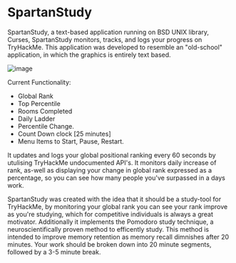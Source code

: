 # SpartanStudy

SpartanStudy, a text-based application running on BSD UNIX library, Curses, SpartanStudy monitors, tracks, 
and logs your progress on TryHackMe. This application was developed to resemble an "old-school" application, 
in which the graphics is entirely text based. 

![image](https://user-images.githubusercontent.com/33044535/155277641-5ed12ecd-6260-408b-aaa7-ccf8f8a6366b.png)

Current Functionality:
- Global Rank
- Top Percentile
- Rooms Completed
- Daily Ladder
- Percentile Change. 
- Count Down clock [25 minutes]
- Menu Items to Start, Pause, Restart.


It updates and logs your global positional ranking every 60 seconds by utulising TryHackMe undocumented API's. 
It monitors daily increase of rank, as-well as displaying your change in global rank expressed as a percentage,
so you can see how many people you've surpassed in a days work. 

SpartanStudy was created with the idea that it should be a study-tool for TryHackMe, 
by monitoring your global rank you can see your rank improve as you're studying, 
which for competitive individuals is always a great motivator. Additionally it implements 
the Pomodoro study technique, a neuroscientifically proven method to efficently study.
This method is intended to improve memory retention as memory recall dimnishes after 20 minutes.
Your work should be broken down into 20 minute segments, followed by a 3-5 minute break.

